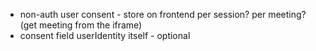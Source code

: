 - non-auth user consent - store on frontend per session? per meeting? (get meeting from the iframe)
- consent field userIdentity itself - optional